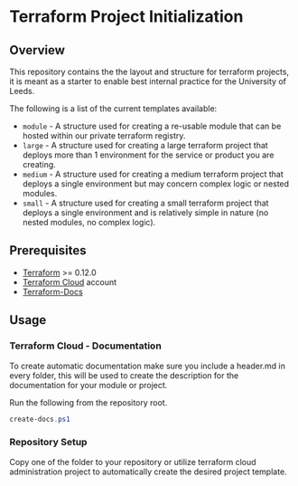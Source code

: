 # Terraform Project Initialization

## Overview

This repository contains the the layout and structure for terraform projects, it is meant as a starter to enable best internal practice for the University of Leeds.

The following is a list of the current templates available:
- `module` - A structure used for creating a re-usable module that can be hosted within our private terraform registry.
- `large` - A structure used for creating a large terraform project that deploys more than 1 environment for the service or product you are creating.
- `medium` - A structure used for creating a medium terraform project that deploys a single environment but may concern complex logic or nested modules.
- `small` - A structure used for creating a small terraform project that deploys a single environment and is relatively simple in nature (no nested modules, no complex logic).

## Prerequisites

- [Terraform](https://www.terraform.io/downloads.html) >= 0.12.0
- [Terraform Cloud](https://app.terraform.io/) account
- [Terraform-Docs](https://terraform-docs.io/user-guide/installation/)

## Usage

### Terraform Cloud - Documentation

To create automatic documentation make sure you include a header.md in every folder, this will be used to create the description for the documentation for your module or project.

Run the following from the repository root.
```powershell
create-docs.ps1
```

### Repository Setup

Copy one of the folder to your repository or utilize terraform cloud administration project to automatically create the desired project template.